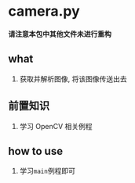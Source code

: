 # camera.py
**请注意本包中其他文件未进行重构**
## what
1. 获取并解析图像, 将该图像传送出去
## 前置知识
1. 学习 OpenCV 相关例程
## how to use
1. 学习`main`例程即可